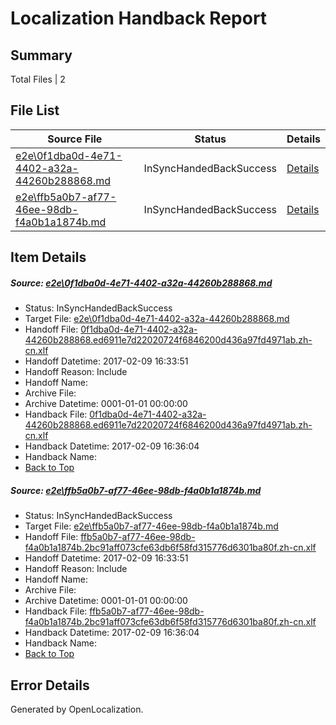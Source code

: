 # <a name='report-top'></a> Localization Handback Report

## Summary
 Total Files | 2

## File List
 Source File | Status | Details 
 ----------- | ------ | ------- 
 [e2e\0f1dba0d-4e71-4402-a32a-44260b288868.md](https://github.com/OpenLocalizationTestOrg/ol-test0/blob/e97e87e81333d3c489d2e97c497edcbb2103b30e/e2e/0f1dba0d-4e71-4402-a32a-44260b288868.md) | InSyncHandedBackSuccess | [Details](#afd67d508c2aeb9383b6e3ea20d43cb5cbff7ad81)
 [e2e\ffb5a0b7-af77-46ee-98db-f4a0b1a1874b.md](https://github.com/OpenLocalizationTestOrg/ol-test0/blob/e97e87e81333d3c489d2e97c497edcbb2103b30e/e2e/ffb5a0b7-af77-46ee-98db-f4a0b1a1874b.md) | InSyncHandedBackSuccess | [Details](#222078ea557b36c945e8b6b1ea7e392e77fa6ac82)

## Item Details
##### <a name='afd67d508c2aeb9383b6e3ea20d43cb5cbff7ad81'></a> Source: [e2e\0f1dba0d-4e71-4402-a32a-44260b288868.md](https://github.com/OpenLocalizationTestOrg/ol-test0/blob/e97e87e81333d3c489d2e97c497edcbb2103b30e/e2e/0f1dba0d-4e71-4402-a32a-44260b288868.md)
* Status: InSyncHandedBackSuccess
* Target File: [e2e\0f1dba0d-4e71-4402-a32a-44260b288868.md](https://github.com/OpenLocalizationTestOrg/ol-test0-zhcn/blob/2340fdccaf986e4881ff3d812c66fcc59c9dc77e/e2e/0f1dba0d-4e71-4402-a32a-44260b288868.md)
* Handoff File: [0f1dba0d-4e71-4402-a32a-44260b288868.ed6911e7d22020724f6846200d436a97fd4971ab.zh-cn.xlf](https://github.com/OpenLocalizationTestOrg/ol-test0-handoff/blob/23b6ecb5f874edd1ba03dd800839fa324b5d70c9/ol-handoff/OpenLocalizationTestOrg/ol-test0-zhcn/shujia/ht/0f1dba0d-4e71-4402-a32a-44260b288868.ed6911e7d22020724f6846200d436a97fd4971ab.zh-cn.xlf)
* Handoff Datetime: 2017-02-09 16:33:51
* Handoff Reason: Include
* Handoff Name: 
* Archive File: 
* Archive Datetime: 0001-01-01 00:00:00
* Handback File: [0f1dba0d-4e71-4402-a32a-44260b288868.ed6911e7d22020724f6846200d436a97fd4971ab.zh-cn.xlf](https://github.com/OpenLocalizationTestOrg/ol-test0-handback/blob/853dc62d00d83a7ad90a1cc7a88caeb8db66c90a/ol-handback/OpenLocalizationTestOrg/ol-test0-zhcn/shujia/ht/0f1dba0d-4e71-4402-a32a-44260b288868.ed6911e7d22020724f6846200d436a97fd4971ab.zh-cn.xlf)
* Handback Datetime: 2017-02-09 16:36:04
* Handback Name: 
* [Back to Top](#report-top)

##### <a name='222078ea557b36c945e8b6b1ea7e392e77fa6ac82'></a> Source: [e2e\ffb5a0b7-af77-46ee-98db-f4a0b1a1874b.md](https://github.com/OpenLocalizationTestOrg/ol-test0/blob/e97e87e81333d3c489d2e97c497edcbb2103b30e/e2e/ffb5a0b7-af77-46ee-98db-f4a0b1a1874b.md)
* Status: InSyncHandedBackSuccess
* Target File: [e2e\ffb5a0b7-af77-46ee-98db-f4a0b1a1874b.md](https://github.com/OpenLocalizationTestOrg/ol-test0-zhcn/blob/2340fdccaf986e4881ff3d812c66fcc59c9dc77e/e2e/ffb5a0b7-af77-46ee-98db-f4a0b1a1874b.md)
* Handoff File: [ffb5a0b7-af77-46ee-98db-f4a0b1a1874b.2bc91aff073cfe63db6f58fd315776d6301ba80f.zh-cn.xlf](https://github.com/OpenLocalizationTestOrg/ol-test0-handoff/blob/23b6ecb5f874edd1ba03dd800839fa324b5d70c9/ol-handoff/OpenLocalizationTestOrg/ol-test0-zhcn/shujia/ht/ffb5a0b7-af77-46ee-98db-f4a0b1a1874b.2bc91aff073cfe63db6f58fd315776d6301ba80f.zh-cn.xlf)
* Handoff Datetime: 2017-02-09 16:33:51
* Handoff Reason: Include
* Handoff Name: 
* Archive File: 
* Archive Datetime: 0001-01-01 00:00:00
* Handback File: [ffb5a0b7-af77-46ee-98db-f4a0b1a1874b.2bc91aff073cfe63db6f58fd315776d6301ba80f.zh-cn.xlf](https://github.com/OpenLocalizationTestOrg/ol-test0-handback/blob/853dc62d00d83a7ad90a1cc7a88caeb8db66c90a/ol-handback/OpenLocalizationTestOrg/ol-test0-zhcn/shujia/ht/ffb5a0b7-af77-46ee-98db-f4a0b1a1874b.2bc91aff073cfe63db6f58fd315776d6301ba80f.zh-cn.xlf)
* Handback Datetime: 2017-02-09 16:36:04
* Handback Name: 
* [Back to Top](#report-top)


## Error Details

Generated by OpenLocalization.
